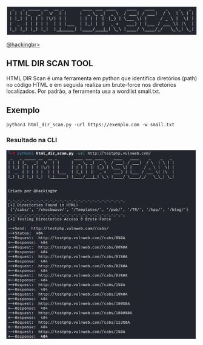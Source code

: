 <p align="center">
    <img width="500" src="html_dir_scan.png" alt="HTML DIR SCAN"><p></p>
    <a href="https://github.com/carineconstantino/hackingbr">@hackingbr></a>
</p>

## HTML DIR SCAN TOOL
HTML DIR Scan é uma ferramenta em python que identifica diretórios (path) no código HTML e em seguida realiza um brute-force nos diretórios localizados.
Por padrão, a ferramenta usa a wordlist small.txt. 

## Exemplo
```
python3 html_dir_scan.py -url https://exemplo.com -w small.txt
```
### Resultado na CLI
<p align="left">
    <img width="500" src="html_dir_scan_exemplo.png"><p></p>
</p>

#
